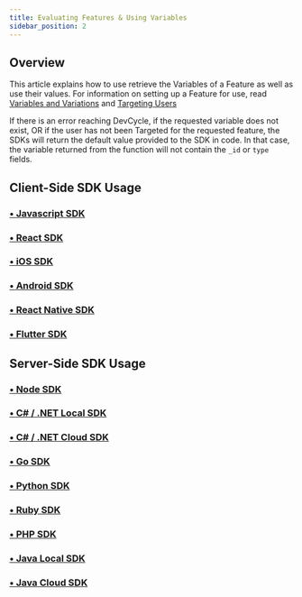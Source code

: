 ```yaml
---
title: Evaluating Features & Using Variables
sidebar_position: 2
---
```


## Overview

This article explains how to use retrieve the Variables of a Feature as well as use their values. For information on setting up a Feature for use, read [Variables and Variations](/home/feature-management/features-and-variables/variables-and-variations) and [Targeting Users](/home/feature-management/features-and-variables/targeting-users)

If there is an error reaching DevCycle, if the requested variable does not exist, OR if the user has not been Targeted for the requested feature, the SDKs will return the default value provided to the SDK in code. In that case, the variable returned from the function will not contain the `_id` or `type` fields.

## Client-Side SDK Usage

### [• Javascript SDK](/sdk/client-side-sdks/javascript/javascript-usage#getting-variable-values)

### [• React SDK](/sdk/client-side-sdks/react/react-usage#getting-a-variable)

### [• iOS SDK](/sdk/client-side-sdks/ios/ios-usage#using-variable-values)

### [• Android SDK](/sdk/client-side-sdks/android/android-usage#using-variable-values)

### [• React Native SDK](/sdk/client-side-sdks/react-native/react-native-usage#getting-a-variable)

### [• Flutter SDK](/sdk/client-side-sdks/flutter/flutter-usage#using-variable-values)

## Server-Side SDK Usage

### [• Node SDK](/sdk/server-side-sdks/node#get-and-use-variable-by-key) 

### [• C# / .NET Local SDK](/sdk/server-side-sdks/dotnet-local#get-and-use-variable-by-key) 

### [• C# / .NET Cloud SDK](/sdk/server-side-sdks/dotnet-cloud/dotnet-cloud-usage#get-and-use-variable-by-key)

### [• Go SDK](/sdk/server-side-sdks/go/go-usage#get-and-use-variable-by-key)

### [• Python SDK](/sdk/server-side-sdks/python/python-usage#get-and-use-variable-by-key)

### [• Ruby SDK](/sdk/server-side-sdks/ruby/ruby-usage#get-and-use-variable-by-key)

### [• PHP SDK](/sdk/server-side-sdks/php/php-usage#get-and-use-variable-by-key)

### [• Java Local SDK](/sdk/server-side-sdks/java-local/java-local-usage#get-and-use-variable-by-key)

### [• Java Cloud SDK](/sdk/server-side-sdks/java-cloud/java-cloud-usage#get-and-use-variable-by-key)